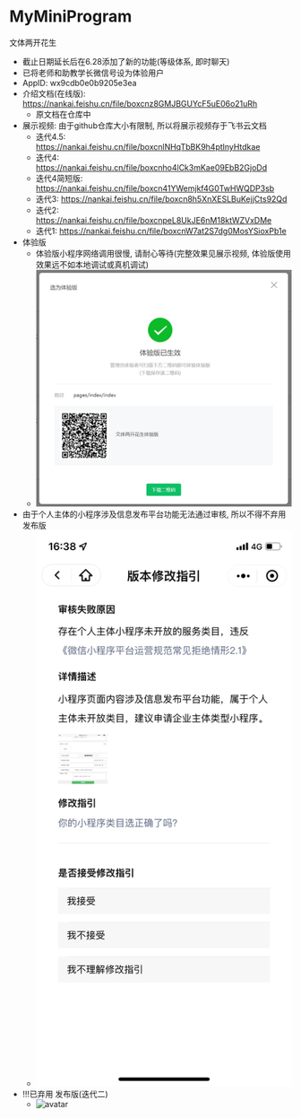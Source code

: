 # MyMiniProgram

文体两开花生 

- 截止日期延长后在6.28添加了新的功能(等级体系, 即时聊天)
- 已将老师和助教学长微信号设为体验用户
- AppID: wx9cdb0e0b9205e3ea
- 介绍文档(在线版): https://nankai.feishu.cn/file/boxcnz8GMJBGUYcF5uE06o21uRh
  - 原文档在仓库中
- 展示视频: 由于github仓库大小有限制, 所以将展示视频存于飞书云文档
  - 迭代4.5: https://nankai.feishu.cn/file/boxcnlNHqTbBK9h4ptlnyHtdkae
  - 迭代4: https://nankai.feishu.cn/file/boxcnho4lCk3mKae09EbB2GjoDd
  - 迭代4简短版: https://nankai.feishu.cn/file/boxcn41YWemjkf4G0TwHWQDP3sb
  - 迭代3: https://nankai.feishu.cn/file/boxcn8h5XnXESLBuKejjCts92Qd
  - 迭代2: https://nankai.feishu.cn/file/boxcnpeL8UkJE6nM18ktWZVxDMe
  - 迭代1: https://nankai.feishu.cn/file/boxcnW7at2S7dg0MosYSioxPb1e
- 体验版
  - 体验版小程序网络调用很慢, 请耐心等待(完整效果见展示视频, 体验版使用效果远不如本地调试或真机调试)
  - ![avatar](./体验版.png)
- 由于个人主体的小程序涉及信息发布平台功能无法通过审核, 所以不得不弃用发布版
  - ![avatar](./notpass.jpg)
- !!!已弃用 发布版(迭代二)
  - ![avatar](./已弃用.png)
